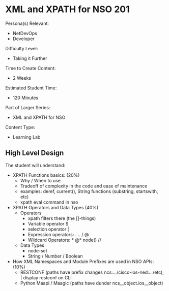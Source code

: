 # XML and XPATH for NSO 201

Persona(s) Relevant:

- NetDevOps
- Developer

Difficulty Level:

- Taking it Further

Time to Create Content:

- 2 Weeks

Estimated Student Time:

- 120 Minutes

Part of Larger Series:

- XML and XPATH for NSO

Content Type:

- Learning Lab

## High Level Design

The student will understand:

- XPATH Functions basics: (20%)
  - Why / When to use
  - Tradeoff of complexity in the code and ease of maintenance 
  - examples: deref, current(), String functions (substring, startswith, etc)
  - xpath eval command in nso
- XPATH Operators and Data Types (40%)
  - Operators
    - xpath filters there (the []-things)
    - Variable operator $
    - selection operator | 
    - Expression operators: . .. / @ 
    - Wildcard Operators: * @* node() //
  - Data Types
    - node-set
    - String / Number / Boolean
- How XML Namespaces and Module Prefixes are used in NSO APIs: (10%)
  - RESTCONF (paths have prefix changes ncs:.../cisco-ios-ned:.../etc), | display restconf on CLI
  - Python Maapi / Maagic (paths have dunder ncs__object.ios__object)
 

